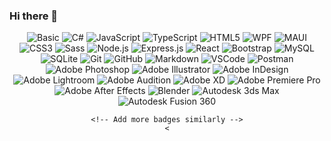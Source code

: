 ### Hi there 👋

<div align="center">
    <!-- Replace with your skills -->
	<img src="https://img.shields.io/badge/Basic-239120?style=for-the-badge&logo=c-sharp&logoColor=white" alt="Basic" />
	<img src="https://img.shields.io/badge/C%23-239120?style=for-the-badge&logo=c-sharp&logoColor=white" alt="C#" />
	<img src="https://img.shields.io/badge/JavaScript-F7DF1E?style=for-the-badge&logo=javascript&logoColor=black" alt="JavaScript" />
	<img src="https://img.shields.io/badge/TypeScript-3178C6?style=for-the-badge&logo=typescript&logoColor=white" alt="TypeScript" />
	<img src="https://img.shields.io/badge/HTML5-E34F26?style=for-the-badge&logo=html5&logoColor=white" alt="HTML5" />
	<img src="https://img.shields.io/badge/WPF-5C2D91?style=for-the-badge&logo=.net&logoColor=white" alt="WPF" />
	<img src="https://img.shields.io/badge/MAUI-5C2D91?style=for-the-badge&logo=.net&logoColor=white" alt="MAUI" />
	<img src="https://img.shields.io/badge/CSS3-1572B6?style=for-the-badge&logo=css3&logoColor=white" alt="CSS3" />
	<img src="https://img.shields.io/badge/Sass-CC6699?style=for-the-badge&logo=sass&logoColor=white" alt="Sass" />
	<img src="https://img.shields.io/badge/Node.js-339933?style=for-the-badge&logo=node.js&logoColor=white" alt="Node.js" />
	<img src="https://img.shields.io/badge/Express.js-000000?style=for-the-badge&logo=express&logoColor=white" alt="Express.js" />
	<img src="https://img.shields.io/badge/React-61DAFB?style=for-the-badge&logo=react&logoColor=black" alt="React" />
	<img src="https://img.shields.io/badge/Bootstrap-563D7C?style=for-the-badge&logo=bootstrap&logoColor=white" alt="Bootstrap" />
	<img src="https://img.shields.io/badge/MySQL-4479A1?style=for-the-badge&logo=mysql&logoColor=white" alt="MySQL" />
	<img src="https://img.shields.io/badge/SQLite-003B57?style=for-the-badge&logo=sqlite&logoColor=white" alt="SQLite" />
	<img src="https://img.shields.io/badge/Git-F05032?style=for-the-badge&logo=git&logoColor=white" alt="Git" />
	<img src="https://img.shields.io/badge/GitHub-181717?style=for-the-badge&logo=github&logoColor=white" alt="GitHub" />
	<img src="https://img.shields.io/badge/Markdown-000000?style=for-the-badge&logo=markdown&logoColor=white" alt="Markdown" />
	<img src="https://img.shields.io/badge/VSCode-007ACC?style=for-the-badge&logo=visual-studio-code&logoColor=white" alt="VSCode" />
	<img src="https://img.shields.io/badge/Postman-FF6C37?style=for-the-badge&logo=postman&logoColor=white" alt="Postman" />
	<img src="https://img.shields.io/badge/Adobe_Photoshop-31A8FF?style=for-the-badge&logo=adobe-photoshop&logoColor=white" alt="Adobe Photoshop" />
	<img src="https://img.shields.io/badge/Adobe_Illustrator-FF9A00?style=for-the-badge&logo=adobe-illustrator&logoColor=white" alt="Adobe Illustrator" />
	<img src="https://img.shields.io/badge/Adobe_InDesign-49021F?style=for-the-badge&logo=adobe-indesign&logoColor=white" alt="Adobe InDesign" />
	<img src="https://img.shields.io/badge/Adobe_Lightroom-31A8FF?style=for-the-badge&logo=adobe-lightroom&logoColor=white" alt="Adobe Lightroom" />
	<img src="https://img.shields.io/badge/Adobe_Audition-9999FF?style=for-the-badge&logo=adobe-audition&logoColor=white" alt="Adobe Audition" />
	<img src="https://img.shields.io/badge/Adobe_XD-FF61F6?style=for-the-badge&logo=adobe-xd&logoColor=white" alt="Adobe XD" />
	<img src="https://img.shields.io/badge/Adobe_Premiere_Pro-9999FF?style=for-the-badge&logo=adobe-premiere-pro&logoColor=white" alt="Adobe Premiere Pro" />
	<img src="https://img.shields.io/badge/Adobe_After_Effects-9999FF?style=for-the-badge&logo=adobe-after-effects&logoColor=white" alt="Adobe After Effects" />
	<img src="https://img.shields.io/badge/Blender-F5792A?style=for-the-badge&logo=blender&logoColor=white" alt="Blender" />
	<img src="https://img.shields.io/badge/Autodesk_3ds_Max-47A247?style=for-the-badge&logo=autodesk&logoColor=white" alt="Autodesk 3ds Max" />
	<img src="https://img.shields.io/badge/Autodesk_Fusion_360-FF2D20?style=for-the-badge&logo=autodesk&logoColor=white" alt="Autodesk Fusion 360" />


    <!-- Add more badges similarly -->
	<
</div>
